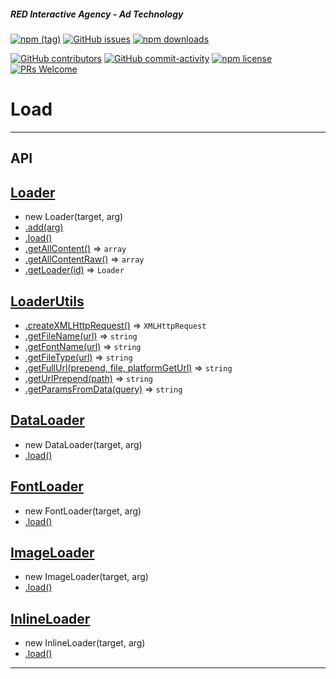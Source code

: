 ##### RED Interactive Agency - Ad Technology

[![npm (tag)](https://img.shields.io/npm/v/@ff0000-ad-tech%2Fad-load.svg?style=flat-square)](https://www.npmjs.com/package/@ff0000-ad-tech%2Fad-load)
[![GitHub issues](https://img.shields.io/github/issues/ff0000-ad-tech/ad-load.svg?style=flat-square)](https://github.com/ff0000-ad-tech/ad-load)
[![npm downloads](https://img.shields.io/npm/dm/@ff0000-ad-tech%2Fad-load.svg?style=flat-square)](https://www.npmjs.com/package/@ff0000-ad-tech%2Fad-load)

[![GitHub contributors](https://img.shields.io/github/contributors/ff0000-ad-tech/ad-load.svg?style=flat-square)](https://github.com/ff0000-ad-tech/ad-load/graphs/contributors/)
[![GitHub commit-activity](https://img.shields.io/github/commit-activity/y/ff0000-ad-tech/ad-load.svg?style=flat-square)](https://github.com/ff0000-ad-tech/ad-load/commits/master)
[![npm license](https://img.shields.io/npm/l/@ff0000-ad-tech%2Fad-load.svg?style=flat-square)](https://github.com/ff0000-ad-tech/ad-load/blob/master/LICENSE)
[![PRs Welcome](https://img.shields.io/badge/PRs-welcome-brightgreen.svg?style=flat-square)](http://makeapullrequest.com)

# Load

* * *

## API

## <a name="Loader" href="./docs/Loader.md">Loader</a>
* new Loader(target, arg)
* <a href="./docs/Loader.md#Loader.add">.add(arg)</a>
* <a href="./docs/Loader.md#Loader.load">.load()</a>
* <a href="./docs/Loader.md#Loader.getAllContent">.getAllContent()</a> ⇒ <code>array</code>
* <a href="./docs/Loader.md#Loader.getAllContentRaw">.getAllContentRaw()</a> ⇒ <code>array</code>
* <a href="./docs/Loader.md#Loader.getLoader">.getLoader(id)</a> ⇒ <code>Loader</code>
## <a name="LoaderUtils" href="./docs/LoaderUtils.md">LoaderUtils</a>
* <a href="./docs/LoaderUtils.md#LoaderUtils.createXMLHttpRequest">.createXMLHttpRequest()</a> ⇒ <code>XMLHttpRequest</code>
* <a href="./docs/LoaderUtils.md#LoaderUtils.getFileName">.getFileName(url)</a> ⇒ <code>string</code>
* <a href="./docs/LoaderUtils.md#LoaderUtils.getFontName">.getFontName(url)</a> ⇒ <code>string</code>
* <a href="./docs/LoaderUtils.md#LoaderUtils.getFileType">.getFileType(url)</a> ⇒ <code>string</code>
* <a href="./docs/LoaderUtils.md#LoaderUtils.getFullUrl">.getFullUrl(prepend, file, platformGetUrl)</a> ⇒ <code>string</code>
* <a href="./docs/LoaderUtils.md#LoaderUtils.getUrlPrepend">.getUrlPrepend(path)</a> ⇒ <code>string</code>
* <a href="./docs/LoaderUtils.md#LoaderUtils.getParamsFromData">.getParamsFromData(query)</a> ⇒ <code>string</code>
## <a name="DataLoader" href="./docs/DataLoader.md">DataLoader</a>
* new DataLoader(target, arg)
* <a href="./docs/DataLoader.md#DataLoader.load">.load()</a>
## <a name="FontLoader" href="./docs/FontLoader.md">FontLoader</a>
* new FontLoader(target, arg)
* <a href="./docs/FontLoader.md#FontLoader.load">.load()</a>
## <a name="ImageLoader" href="./docs/ImageLoader.md">ImageLoader</a>
* new ImageLoader(target, arg)
* <a href="./docs/ImageLoader.md#ImageLoader.load">.load()</a>
## <a name="InlineLoader" href="./docs/InlineLoader.md">InlineLoader</a>
* new InlineLoader(target, arg)
* <a href="./docs/InlineLoader.md#InlineLoader.load">.load()</a>

* * *